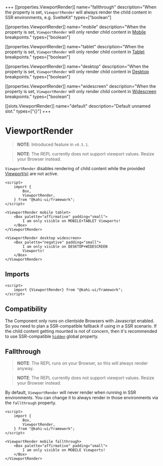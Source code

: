 +++
[[properties.ViewportRender]]
name="fallthrough"
description="When the property is set, `ViewportRender` will always render the child content in SSR environments, e.g. SvelteKit"
types=["boolean"]

[[properties.ViewportRender]]
name="mobile"
description="When the property is set, `ViewportRender` will only render child content in [Mobile](../framework/responsitivity.md) breakpoints."
types=["boolean"]

[[properties.ViewportRender]]
name="tablet"
description="When the property is set, `ViewportRender` will only render child content in [Tablet](../framework/responsitivity.md) breakpoints."
types=["boolean"]

[[properties.ViewportRender]]
name="desktop"
description="When the property is set, `ViewportRender` will only render child content in [Desktop](../framework/responsitivity.md) breakpoints."
types=["boolean"]

[[properties.ViewportRender]]
name="widescreen"
description="When the property is set, `ViewportRender` will only render child content in [Widescreen](../framework/responsitivity.md) breakpoints."
types=["boolean"]

[[slots.ViewportRender]]
name="default"
description="Default unnamed slot."
types=["{}"]
+++

# ViewportRender

> **NOTE**: Introduced feature in `v0.5.1`.

> **NOTE**: The REPL currently does not support viewport values. Resize your Browser instead.

`ViewportRender` disables rendering of child content while the provided [Viewport(s)](../framework/responsitivity.md) are not active.

```svelte {title="ViewportRender Preview" mode="repl"}
<script>
    import {
        Box,
        ViewportRender,
    } from "@kahi-ui/framework";
</script>

<ViewportRender mobile tablet>
    <Box palette="affirmative" padding="small">
        I am only visible on MOBILE+TABLET Viewports!
    </Box>
</ViewportRender>

<ViewportRender desktop widescreen>
    <Box palette="negative" padding="small">
        I am only visible on DESKTOP+WIDESCREEN
        Viewports!
    </Box>
</ViewportRender>
```

## Imports

```svelte {title="ViewportRender Imports"}
<script>
    import {ViewportRender} from "@kahi-ui/framework";
</script>
```

## Compatibility

The Component only runs on clientside Browsers with Javascript enabled. So you need to plan a SSR-compatible fallback if using in a SSR scenario. If the child content getting mounted is not of concern, then it's recommended to use SSR-compatible [`hidden`](../globals/hidden.md) global property.

## Fallthrough

> **NOTE**: The REPL runs on your Browser, so this will always render anyway.

> **NOTE**: The REPL currently does not support viewport values. Resize your Browser instead.

By default, `ViewportRender` will never render when running in SSR environments. You can change it to always render in those environments via the `fallthrough` property.

```svelte {title="ViewportRender Fallthrough" mode="repl"}
<script>
    import {
        Box,
        ViewportRender,
    } from "@kahi-ui/framework";
</script>

<ViewportRender mobile fallthrough>
    <Box palette="affirmative" padding="small">
        I am only visible on MOBILE Viewports!
    </Box>
</ViewportRender>
```
